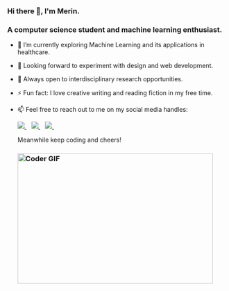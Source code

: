 ### Hi there 👋, I'm Merin.
### A computer science student and machine learning enthusiast.

<!--
**MerinBabu/MerinBabu** is a ✨ _special_ ✨ repository because its `README.md` (this file) appears on your GitHub profile.
-->

- 🌱 I’m currently exploring Machine Learning and its applications in healthcare.
- 👯 Looking forward to experiment with design and web development.
- :microscope: Always open to interdisciplinary research opportunities.
- ⚡ Fun fact: I love creative writing and reading fiction in my free time.
- 📫 Feel free to reach out to me on my social media handles:
   
   <a href="https://www.linkedin.com/in/merin-babu/">
    <img src="https://img.shields.io/badge/linkedin-%230077B5.svg?&style=for-the-badge&logo=linkedin&logoColor=white" />
  </a>&nbsp;&nbsp;
  <a href="https://instagram.com/_emba_7">
    <img src="https://img.shields.io/badge/instagram-%23E4405F.svg?&style=for-the-badge&logo=instagram&logoColor=white" />        
  </a>&nbsp;&nbsp;
  <a href="https://twitter.com/__merin">
    <img src="https://img.shields.io/badge/twitter-%231DA1F2.svg?&style=for-the-badge&logo=twitter&logoColor=white" />        
  </a>&nbsp;&nbsp;
  
   Meanwhile keep coding and cheers!
   
   <h3>
   <img src="https://tenor.com/view/typing-jim-carrey-fast-busy-gif-4903969.gif" alt="Coder GIF" width="450" height="300">
   </h3>
   
